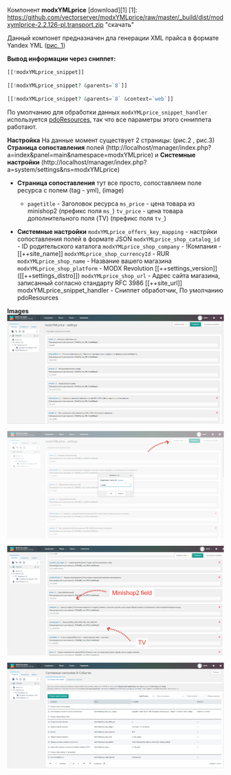 Компонент **modxYMLprice** [download][1]
[1]: https://github.com/vectorserver/modxYMLprice/raw/master/_build/dist/modxymlprice-2.2.126-pl.transport.zip "скачать"

Данный компонет предназначен дла генерации XML прайса в формате Yandex YML ([рис. 1](https://raw.githubusercontent.com/vectorserver/modxYMLprice/master/_build/images/2022-07-13_14-50-57.png "рис. 1"))

**Вывод информации через сниппет:**
```php
[[!modxYMLprice_snippet]]
```
```php
[[!modxYMLprice_snippet? &parents=`8`]]
```
```php
[[!modxYMLprice_snippet? &parents=`8` &context=`web`]]
```
По умолчанию для обработки данных `modxYMLprice_snippet_handler` используется [pdoResources](https://docs.modx.pro/komponentyi/pdotools/snippetyi/pdoresources "pdoResources"), так что все параметры этого снниппета работают.

**Настройка**
На данные момент существует 2 страницы: (рис.2 , рис.3)
  **Страница сопоставления** полей (http://localhost/manager/index.php?a=index&panel=main&namespace=modxYMLprice) и **Системные настройки** (http://localhost/manager/index.php?a=system/settings&ns=modxYMLprice)

- **Страница сопоставления** тут все просто, сопоставляем поле ресурса с полем (tag - yml), (image)
	- `pagetitle` - Заголовок ресурса
	`ms_price` - цена товара из minishop2 (префикс поля `ms_`)
	`tv_price` - цена товара дополнительного поля (TV)  (префикс поля `tv_`)

- **Системные настройки**
	 `modxYMLprice_offers_key_mapping` - настрйки сопоставления полей в формате JSON
	 `modxYMLprice_shop_catalog_id` - ID родительского каталога
	 `modxYMLprice_shop_company` - !Компания - [[++site_name]]
	 `modxYMLprice_shop_currencyId` - RUR
	 `modxYMLprice_shop_name` - Название вашего магазина
	 `modxYMLprice_shop_platform` - MODX Revolution [[++settings_version]] ([[++settings_distro]])
	 `modxYMLprice_shop_url` - Адрес сайта магазина, записанный согласно стандарту RFC 3986 [[++site_url]]
	 modxYMLprice_snippet_handler - Сниппет обработчик, По умолчанию pdoResources

**Images**
[![1](https://raw.githubusercontent.com/vectorserver/modxYMLprice/master/_build/images/2022-07-13_14-47-41.png "1")](https://raw.githubusercontent.com/vectorserver/modxYMLprice/master/_build/images/2022-07-13_14-47-41.png "1")

[![](https://raw.githubusercontent.com/vectorserver/modxYMLprice/master/_build/images/2022-07-13_14-48-19.png)](https://raw.githubusercontent.com/vectorserver/modxYMLprice/master/_build/images/2022-07-13_14-48-19.png)

[![](https://raw.githubusercontent.com/vectorserver/modxYMLprice/master/_build/images/2022-07-13_14-49-16.png)](https://raw.githubusercontent.com/vectorserver/modxYMLprice/master/_build/images/2022-07-13_14-49-16.png)

[![](https://raw.githubusercontent.com/vectorserver/modxYMLprice/master/_build/images/2022-07-13_14-50-27.png)](https://raw.githubusercontent.com/vectorserver/modxYMLprice/master/_build/images/2022-07-13_14-50-27.png)
